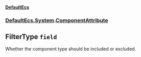 #### [DefaultEcs](./DefaultEcs.md 'DefaultEcs')
### [DefaultEcs.System](./DefaultEcs.md#DefaultEcs-System 'DefaultEcs.System').[ComponentAttribute](./DefaultEcs-System-ComponentAttribute.md 'DefaultEcs.System.ComponentAttribute')
## FilterType `field`
Whether the component type should be included or excluded.

